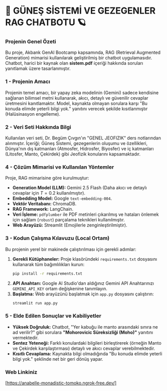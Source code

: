 # 🚀 GÜNEŞ SİSTEMİ VE GEZEGENLER RAG CHATBOTU 🪐

### Projenin Genel Özeti
Bu proje, Akbank GenAI Bootcamp kapsamında, RAG (Retrieval Augmented Generation) mimarisi kullanılarak geliştirilmiş bir chatbot uygulamasıdır. Chatbot, harici bir kaynak olan **sistem.pdf** içeriği hakkında soruları yanıtlamak üzere tasarlanmıştır.

### 1 - Projenin Amacı
Projenin temel amacı, bir yapay zeka modelinin (Gemini) sadece kendisine sağlanan bilimsel metni kullanarak, akıcı, detaylı ve güvenilir cevaplar üretmesini kanıtlamaktır. Model, kaynakta olmayan sorulara karşı "Bu konuda elimde yeterli bilgi yok." yanıtını verecek şekilde kısıtlanmıştır (Halüsinasyon engelleme).

### 2 - Veri Seti Hakkında Bilgi
Kullanılan veri seti, Dr. Begüm Çıvgın'ın "GENEL JEOFIZIK" ders notlarından alınmıştır. İçeriği; Güneş Sistemi, gezegenlerin oluşumu ve özellikleri, Dünya'nın dış katmanları (Atmosfer, Hidrosfer, Biyosfer) ve iç katmanları (Litosfer, Manto, Çekirdek) gibi Jeofizik konularını kapsamaktadır.

### 4 - Çözüm Mimarisi ve Kullanılan Yöntemler
Proje, RAG mimarisine göre kurulmuştur:
* **Generation Model (LLM):** Gemini 2.5 Flash (Daha akıcı ve detaylı cevaplar için $T=0.2$ kullanılmıştır).
* **Embedding Model:** Google `text-embedding-004`.
* **Vektör Veritabanı:** ChromaDB.
* **RAG Framework:** LangChain.
* **Veri İşleme:** `pdfplumber` ile PDF metinleri çıkarılmış ve hataları önlemek için sağlam (`robust`) parçalama teknikleri kullanılmıştır.
* **Web Arayüzü:** Streamlit (Emojilerle zenginleştirilmiştir).

### 3 - Kodun Çalışma Kılavuzu (Local Ortam)
Bu projenin yerel bir makinede çalıştırılması için gerekli adımlar:

1.  **Gerekli Kütüphaneler:** Proje klasöründeki `requirements.txt` dosyasını kullanarak tüm bağımlılıkları kurun:
    ```bash
    pip install -r requirements.txt
    ```
2.  **API Anahtarı:** Google AI Studio'dan aldığınız Gemini API Anahtarınızı `GEMINI_API_KEY` ortam değişkenine tanımlayın.
3.  **Başlatma:** Web arayüzünü başlatmak için `app.py` dosyasını çalıştırın:
    ```bash
    streamlit run app.py
    ```

### 5 - Elde Edilen Sonuçlar ve Kabiliyetler
* **Yüksek Doğruluk:** Chatbot, "Yer kabuğu ile manto arasındaki sınıra ne ad verilir?" gibi sorulara **"Mohorovicic Süreksizliği (Moho)"** yanıtını vermektedir.
* **Sentez Yeteneği:** Farklı konulardaki bilgileri birleştirerek (örneğin Manto ve Çekirdek karşılaştırması) detaylı ve akıcı cevaplar verebilmektedir.
* **Kısıtlı Cevaplama:** Kaynakta bilgi olmadığında "Bu konuda elimde yeterli bilgi yok." şeklinde net bir geri dönüş yapar.

### Web Linkiniz

[https://anabelle-monadistic-tomoko.ngrok-free.dev/]

